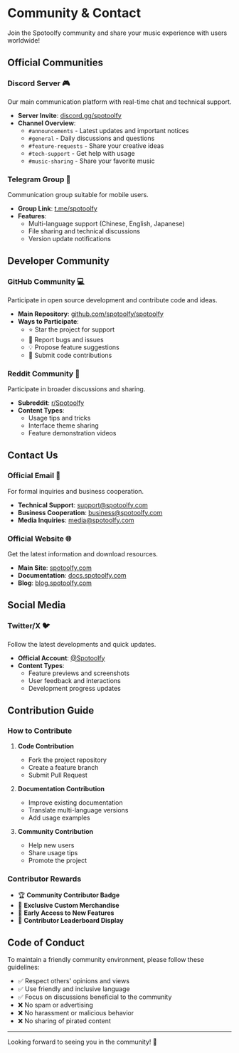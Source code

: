 # Community & Contact

Join the Spotoolfy community and share your music experience with users worldwide!

## Official Communities

### Discord Server 🎮
Our main communication platform with real-time chat and technical support.

- **Server Invite**: [discord.gg/spotoolfy](https://discord.gg/spotoolfy)
- **Channel Overview**:
  - `#announcements` - Latest updates and important notices
  - `#general` - Daily discussions and questions
  - `#feature-requests` - Share your creative ideas
  - `#tech-support` - Get help with usage
  - `#music-sharing` - Share your favorite music

### Telegram Group 📱
Communication group suitable for mobile users.

- **Group Link**: [t.me/spotoolfy](https://t.me/spotoolfy)
- **Features**:
  - Multi-language support (Chinese, English, Japanese)
  - File sharing and technical discussions
  - Version update notifications

## Developer Community

### GitHub Community 💻
Participate in open source development and contribute code and ideas.

- **Main Repository**: [github.com/spotoolfy/spotoolfy](https://github.com/spotoolfy/spotoolfy)
- **Ways to Participate**:
  - ⭐ Star the project for support
  - 🐛 Report bugs and issues
  - 💡 Propose feature suggestions
  - 🔧 Submit code contributions

### Reddit Community 🤖
Participate in broader discussions and sharing.

- **Subreddit**: [r/Spotoolfy](https://reddit.com/r/Spotoolfy)
- **Content Types**:
  - Usage tips and tricks
  - Interface theme sharing
  - Feature demonstration videos

## Contact Us

### Official Email 📧
For formal inquiries and business cooperation.

- **Technical Support**: support@spotoolfy.com
- **Business Cooperation**: business@spotoolfy.com
- **Media Inquiries**: media@spotoolfy.com

### Official Website 🌐
Get the latest information and download resources.

- **Main Site**: [spotoolfy.com](https://spotoolfy.com)
- **Documentation**: [docs.spotoolfy.com](https://docs.spotoolfy.com)
- **Blog**: [blog.spotoolfy.com](https://blog.spotoolfy.com)

## Social Media

### Twitter/X 🐦
Follow the latest developments and quick updates.

- **Official Account**: [@Spotoolfy](https://twitter.com/spotoolfy)
- **Content Types**:
  - Feature previews and screenshots
  - User feedback and interactions
  - Development progress updates

## Contribution Guide

### How to Contribute

1. **Code Contribution**
   - Fork the project repository
   - Create a feature branch
   - Submit Pull Request

2. **Documentation Contribution**
   - Improve existing documentation
   - Translate multi-language versions
   - Add usage examples

3. **Community Contribution**
   - Help new users
   - Share usage tips
   - Promote the project

### Contributor Rewards

- 🏆 **Community Contributor Badge**
- 🎁 **Exclusive Custom Merchandise**
- 📱 **Early Access to New Features**
- 🌟 **Contributor Leaderboard Display**

## Code of Conduct

To maintain a friendly community environment, please follow these guidelines:

- ✅ Respect others' opinions and views
- ✅ Use friendly and inclusive language
- ✅ Focus on discussions beneficial to the community
- ❌ No spam or advertising
- ❌ No harassment or malicious behavior
- ❌ No sharing of pirated content

---

Looking forward to seeing you in the community! 🎵